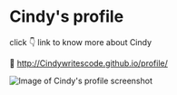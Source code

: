 # Cindy's profile
click 👇 link to know more about Cindy

🔗 http://Cindywritescode.github.io/profile/ 

![Image of Cindy's profile screenshot](https://cindywritescode.github.io/images/cindysprofile.png)